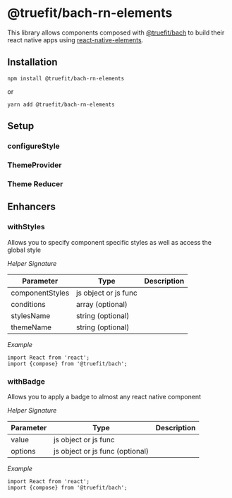 # @truefit/bach-rn-elements

This library allows components composed with [@truefit/bach](https://github.com/truefit/bach) to build their react native apps using [react-native-elements](https://react-native-training.github.io/react-native-elements/).

## Installation

```
npm install @truefit/bach-rn-elements
```

or

```
yarn add @truefit/bach-rn-elements
```

## Setup

### configureStyle

### ThemeProvider

### Theme Reducer

## Enhancers

### withStyles

Allows you to specify component specific styles as well as access the global style

_Helper Signature_

| Parameter       | Type                 | Description |
| --------------- | -------------------- | ----------- |
| componentStyles | js object or js func |             |
| conditions      | array (optional)     |             |
| stylesName      | string (optional)    |             |
| themeName       | string (optional)    |             |

_Example_

```
import React from 'react';
import {compose} from '@truefit/bach';

```

### withBadge

Allows you to apply a badge to almost any react native component

_Helper Signature_

| Parameter | Type                            | Description |
| --------- | ------------------------------- | ----------- |
| value     | js object or js func            |             |
| options   | js object or js func (optional) |             |

_Example_

```
import React from 'react';
import {compose} from '@truefit/bach';

```
